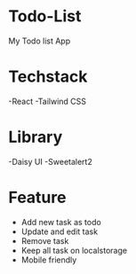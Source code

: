 # Todo-List
My Todo list App
# Techstack 
-React
-Tailwind CSS

# Library
-Daisy UI
-Sweetalert2

# Feature
- Add new task as todo
- Update and edit task
- Remove task
- Keep all task on localstorage
- Mobile friendly
